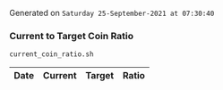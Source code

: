Generated on `Saturday 25-September-2021 at 07:30:40`

### Current to Target Coin Ratio
`current_coin_ratio.sh`

Date|Current|Target|Ratio
---|---|---|---
